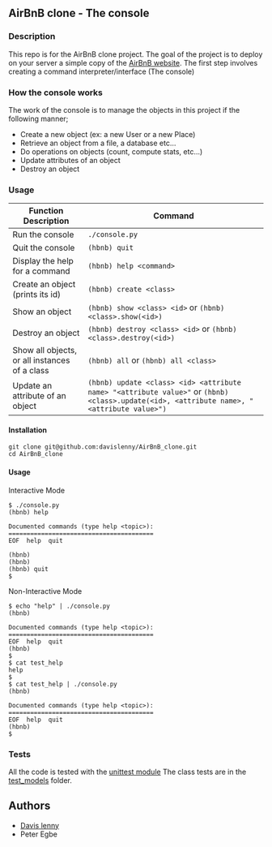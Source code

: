 ## AirBnB clone - The console

### Description
This repo is for the AirBnB clone project.
The goal of the project is to deploy on your server a simple copy of the [AirBnB website](https://www.airbnb.com/).
The first step involves creating a command interpreter/interface (The console)

### How the console works
The work of the console is to manage the objects in this project if the following manner;
* Create a new object (ex: a new User or a new Place)
* Retrieve an object from a file, a database etc…
* Do operations on objects (count, compute stats, etc…)
* Update attributes of an object
* Destroy an object

### Usage
Function Description  |  Command
--------  |  -------
Run the console | ```./console.py```
Quit the console | ```(hbnb) quit```
Display the help for a command | ```(hbnb) help <command>```
Create an object (prints its id)| ```(hbnb) create <class>```
Show an object | ```(hbnb) show <class> <id>``` or ```(hbnb) <class>.show(<id>)```
Destroy an object | ```(hbnb) destroy <class> <id>``` or ```(hbnb) <class>.destroy(<id>)```
Show all objects, or all instances of a class | ```(hbnb) all``` or ```(hbnb) all <class>```
Update an attribute of an object | ```(hbnb) update <class> <id> <attribute name> "<attribute value>"``` or ```(hbnb) <class>.update(<id>, <attribute name>, "<attribute value>")```

#### Installation
```
git clone git@github.com:davislenny/AirBnB_clone.git
cd AirBnB_clone
```
#### Usage
Interactive Mode
```
$ ./console.py
(hbnb) help

Documented commands (type help <topic>):
========================================
EOF  help  quit

(hbnb)
(hbnb)
(hbnb) quit
$
```
Non-Interactive Mode
```
$ echo "help" | ./console.py
(hbnb)

Documented commands (type help <topic>):
========================================
EOF  help  quit
(hbnb)
$
$ cat test_help
help
$
$ cat test_help | ./console.py
(hbnb)

Documented commands (type help <topic>):
========================================
EOF  help  quit
(hbnb)
$
```

### Tests
All the code is tested with the [unittest module](https://docs.python.org/3.4/library/unittest.html#module-unittest)
The class tests are in the [test_models](./tests/test_models/) folder.

## Authors
* [Davis lenny](https://github.com/davislenny)
* Peter Egbe
